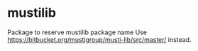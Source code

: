 # mustilib
Package to reserve mustilib package name
Use https://bitbucket.org/mustigroup/musti-lib/src/master/ instead.